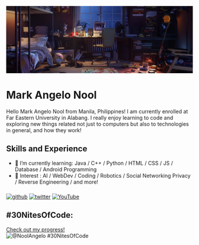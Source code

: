 <img src="https://github.com/NoolAngelo/NoolAngelo/blob/main/Banner.jpg" width="900"/>

# Mark Angelo Nool

Hello Mark Angelo Nool from Manila, Philippines! I am currently enrolled at Far Eastern University in Alabang. I really enjoy learning to code and exploring new things related not just to computers but also to technologies in general, and how they work!


## Skills and Experience

- 📖 I’m currently learning: Java / C++ / Python / HTML / CSS / JS / Database / Android Programming
- 🤔 Interest : AI / WebDev / Coding / Robotics / Social Networking Privacy / Reverse Engineering / and more!

###
[<img src='https://cdn.jsdelivr.net/npm/simple-icons@3.0.1/icons/github.svg' alt='github' height='40'>](https://github.com/NoolAngelo)  [<img src='https://cdn.jsdelivr.net/npm/simple-icons@3.0.1/icons/twitter.svg' alt='twitter' height='40'>](https://twitter.com/@NoolAngelo)  [<img src='https://cdn.jsdelivr.net/npm/simple-icons@3.0.1/icons/youtube.svg' alt='YouTube' height='40'>](http://www.youtube.com/@setsunaPH) 
## #30NitesOfCode:
  [Check out my progress!](https://www.codedex.io/@NoolAngelo/30-nites-of-code)  
  ![@NoolAngelo #30NitesOfCode](https://www.codedex.io/api/petStatus?user=NoolAngelo)
